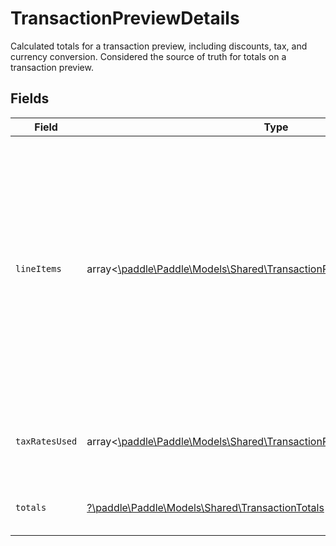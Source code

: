 # TransactionPreviewDetails

Calculated totals for a transaction preview, including discounts, tax, and currency conversion. Considered the source of truth for totals on a transaction preview.


## Fields

| Field                                                                                                                                                                                                   | Type                                                                                                                                                                                                    | Required                                                                                                                                                                                                | Description                                                                                                                                                                                             |
| ------------------------------------------------------------------------------------------------------------------------------------------------------------------------------------------------------- | ------------------------------------------------------------------------------------------------------------------------------------------------------------------------------------------------------- | ------------------------------------------------------------------------------------------------------------------------------------------------------------------------------------------------------- | ------------------------------------------------------------------------------------------------------------------------------------------------------------------------------------------------------- |
| `lineItems`                                                                                                                                                                                             | array<[\paddle\Paddle\Models\Shared\TransactionPreviewLineItem](../../Models/Shared/TransactionPreviewLineItem.md)>                                                                                     | :heavy_minus_sign:                                                                                                                                                                                      | Information about line items for this transaction preview. Different from transaction preview `items` as they include totals calculated by Paddle. Considered the source of truth for line item totals. |
| `taxRatesUsed`                                                                                                                                                                                          | array<[\paddle\Paddle\Models\Shared\TransactionPreviewDetailsTaxRatesUsed](../../Models/Shared/TransactionPreviewDetailsTaxRatesUsed.md)>                                                               | :heavy_minus_sign:                                                                                                                                                                                      | List of tax rates applied to this transaction preview.                                                                                                                                                  |
| `totals`                                                                                                                                                                                                | [?\paddle\Paddle\Models\Shared\TransactionTotals](../../Models/Shared/TransactionTotals.md)                                                                                                             | :heavy_minus_sign:                                                                                                                                                                                      | Breakdown of the total for a transaction.                                                                                                                                                               |